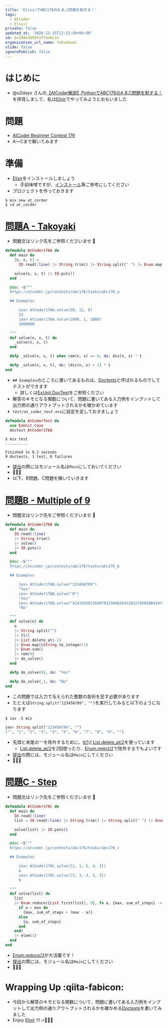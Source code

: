 ```yaml
---
title: 'ElixirでABC176のA,B,C問題を制する！'
tags:
  - AtCoder
  - Elixir
private: false
updated_at: '2020-11-15T12:13:49+09:00'
id: bc104e3859f2ffaebc31
organization_url_name: fukuokaex
slide: false
ignorePublish: false
---
```

# はじめに
- @u2dayo さんの[【AtCoder解説】PythonでABC176のA,B,C問題を制する！](https://qiita.com/u2dayo/items/479b23967d39f75bc969)を拝見しまして、私は[Elixir](https://elixir-lang.org/)でやってみようとおもいました

# 問題
- [AtCoder Beginner Contest 176](https://atcoder.jp/contests/abc176)
- A〜Cまで解いてみます

# 準備
- [Elixir](https://elixir-lang.org/)をインストールしましょう
    - 手前味噌ですが、[インストール](https://qiita.com/torifukukaiou/items/d04d0273749c41eb50af#0-%E3%82%A4%E3%83%B3%E3%82%B9%E3%83%88%E3%83%BC%E3%83%AB)等ご参考にしてください
- プロジェクトを作っておきます

```console
$ mix new at_corder
$ cd at_corder
```

# [問題A - Takoyaki](https://atcoder.jp/contests/abc176/tasks/abc176_a)
- 問題文はリンク先をご参照くださいませ :bow:

```elixir:lib/at_coder_176_a.ex
defmodule AtCoder176A do
  def main do
    [n, x, t] =
      IO.read(:line) |> String.trim() |> String.split(" ") |> Enum.map(&String.to_integer/1)

    solve(n, x, t) |> IO.puts()
  end

  @doc ~S"""
  https://atcoder.jp/contests/abc176/tasks/abc176_a

  ## Examples

      iex> AtCoder176A.solve(20, 12, 6)
      13
      iex> AtCoder176A.solve(1000, 1, 1000)
      1000000

  """
  def solve(n, x, t) do
    _solve(n, x, t)
  end

  defp _solve(n, x, t) when rem(n, x) == 0, do: div(n, x) * t

  defp _solve(n, x, t), do: (div(n, x) + 1) * t
end
```

- `## Examples`のところに書いてあるものは、[Doctests](https://elixir-lang.org/getting-started/mix-otp/docs-tests-and-with.html#doctests)と呼ばれるものでしてテストができます
    - 詳しくは[ExUnit.DocTest](https://hexdocs.pm/ex_unit/ExUnit.DocTest.html)をご参照ください
- 解答のキモとなる関数について、問題に書いてある入力例をインプットして出力例の通りアウトプットされるかを確かめています
- `test/at_coder_test.exs`に設定を足しておきましょう

```elixir:test/at_coder_test.exs
defmodule AtCoderTest do
  use ExUnit.Case
  doctest AtCoder176A
```

```console
$ mix test
..........

Finished in 0.2 seconds
9 doctests, 1 test, 0 failures
```

- [提出](https://atcoder.jp/contests/abc176/submissions/17062259)の際にはモジュール名は`Main`にしておいてください
- :tada::tada::tada:
- 以下、B問題、C問題を解いていきます

# [問題B - Multiple of 9](https://atcoder.jp/contests/abc176/tasks/abc176_b)
- 問題文はリンク先をご参照くださいませ :bow:

```elixir:lib/at_coder_176_b.ex
defmodule AtCoder176B do
  def main do
    IO.read(:line)
    |> String.trim()
    |> solve()
    |> IO.puts()
  end

  @doc ~S"""
  https://atcoder.jp/contests/abc176/tasks/abc176_b

  ## Examples

      iex> AtCoder176B.solve("123456789")
      "Yes"
      iex> AtCoder176B.solve("0")
      "Yes"
      iex> AtCoder176B.solve("31415926535897932384626433832795028841971693993751058209749445923078164062862089986280")
      "No"

  """
  def solve(n) do
    n
    |> String.split("")
    |> tl()
    |> List.delete_at(-1)
    |> Enum.map(&String.to_integer/1)
    |> Enum.sum()
    |> rem(9)
    |> do_solve()
  end

  defp do_solve(0), do: "Yes"

  defp do_solve(_), do: "No"
end
```

- この問題では入力で与えられた整数の各桁を足す必要があります
- たとえば`String.split("123456789", "")`を実行してみると以下のようになります

```elixir
$ iex -S mix

iex> String.split("123456789", "")
["", "1", "2", "3", "4", "5", "6", "7", "8", "9", ""]
```

- 先頭と末尾の`""`を除外するために、[tl/1](https://hexdocs.pm/elixir/Kernel.html#tl/1)と[List.delete_at/2](https://hexdocs.pm/elixir/List.html#delete_at/2)を使っています
    - [List.delete_at/2](https://hexdocs.pm/elixir/List.html#delete_at/2)を2回使ったり、[Enum.reject/2](https://hexdocs.pm/elixir/Enum.html#reject/2)で除外するでもよいです
- [提出](https://atcoder.jp/contests/abc176/submissions/17064411)の際には、モジュール名は`Main`にしてください
- :tada::tada::tada:


# [問題C - Step](https://atcoder.jp/contests/abc176/tasks/abc176_c)
- 問題文はリンク先をご参照くださいませ :bow:

```elixir:lib/at_coder_176_c.ex
defmodule AtCoder176C do
  def main do
    IO.read(:line)
    list = IO.read(:line) |> String.trim() |> String.split(" ") |> Enum.map(&String.to_integer/1)

    solve(list) |> IO.puts()
  end

  @doc ~S"""
  https://atcoder.jp/contests/abc176/tasks/abc176_c

  ## Examples

      iex> AtCoder176C.solve([2, 1, 5, 4, 3])
      4
      iex> AtCoder176C.solve([3, 3, 3, 3, 3])
      0

  """
  def solve(list) do
    list
    |> Enum.reduce({List.first(list), 0}, fn a, {max, sum_of_steps} ->
      if a < max do
        {max, sum_of_steps + (max - a)}
      else
        {a, sum_of_steps}
      end
    end)
    |> elem(1)
  end
end
```

- [Enum.reduce/3](https://hexdocs.pm/elixir/Enum.html#reduce/3)が大活躍です！
- [提出](https://atcoder.jp/contests/abc176/submissions/17062180)の際には、モジュール名は`Main`にしてください
- :tada::tada::tada:

# Wrapping Up :qiita-fabicon: 
- 今回から解答のキモとなる関数について、問題に書いてある入力例をインプットして出力例の通りアウトプットされるかを確かめる[Doctests](https://elixir-lang.org/getting-started/mix-otp/docs-tests-and-with.html#doctests)を書いてみました
- Enjoy [Elixir](https://elixir-lang.org/) !!! :fire::rocket::rocket::rocket:
